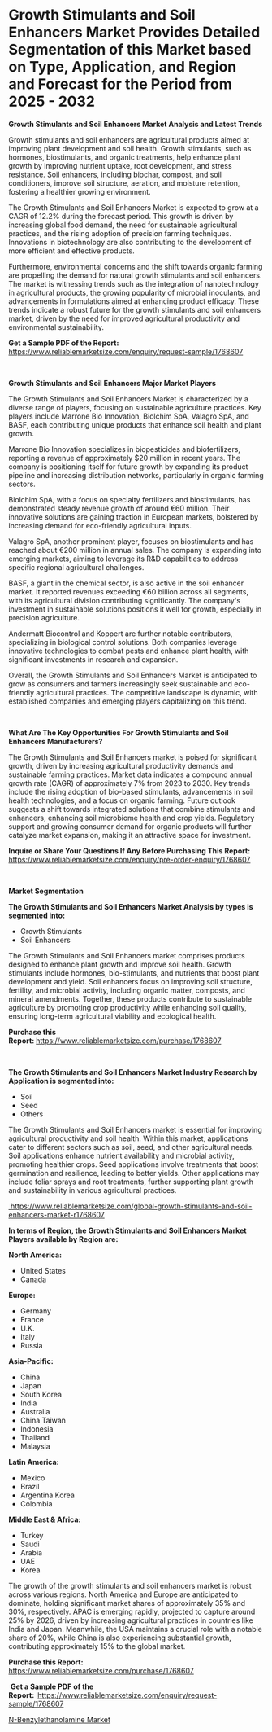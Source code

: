 <p><h1>Growth Stimulants and Soil Enhancers Market Provides Detailed Segmentation of this Market based on Type, Application, and Region and Forecast for the Period from 2025 - 2032</h1></p><p><strong>Growth Stimulants and Soil Enhancers Market Analysis and Latest Trends</strong></p>
<p><p>Growth stimulants and soil enhancers are agricultural products aimed at improving plant development and soil health. Growth stimulants, such as hormones, biostimulants, and organic treatments, help enhance plant growth by improving nutrient uptake, root development, and stress resistance. Soil enhancers, including biochar, compost, and soil conditioners, improve soil structure, aeration, and moisture retention, fostering a healthier growing environment.</p><p>The Growth Stimulants and Soil Enhancers Market is expected to grow at a CAGR of 12.2% during the forecast period. This growth is driven by increasing global food demand, the need for sustainable agricultural practices, and the rising adoption of precision farming techniques. Innovations in biotechnology are also contributing to the development of more efficient and effective products. </p><p>Furthermore, environmental concerns and the shift towards organic farming are propelling the demand for natural growth stimulants and soil enhancers. The market is witnessing trends such as the integration of nanotechnology in agricultural products, the growing popularity of microbial inoculants, and advancements in formulations aimed at enhancing product efficacy. These trends indicate a robust future for the growth stimulants and soil enhancers market, driven by the need for improved agricultural productivity and environmental sustainability.</p></p>
<p><strong>Get a Sample PDF of the Report:&nbsp;</strong> <a href="https://www.reliablemarketsize.com/enquiry/request-sample/1768607?utm_campaign=1766&utm_medium=2&utm_source=Github&utm_content=ia&utm_term=02022025&utm_id=growth-stimulants-and-soil-enhancers">https://www.reliablemarketsize.com/enquiry/request-sample/1768607</a></p>
<p>&nbsp;</p>
<p><strong>Growth Stimulants and Soil Enhancers Major Market Players</strong></p>
<p><p>The Growth Stimulants and Soil Enhancers Market is characterized by a diverse range of players, focusing on sustainable agriculture practices. Key players include Marrone Bio Innovation, Biolchim SpA, Valagro SpA, and BASF, each contributing unique products that enhance soil health and plant growth.</p><p>Marrone Bio Innovation specializes in biopesticides and biofertilizers, reporting a revenue of approximately $20 million in recent years. The company is positioning itself for future growth by expanding its product pipeline and increasing distribution networks, particularly in organic farming sectors.</p><p>Biolchim SpA, with a focus on specialty fertilizers and biostimulants, has demonstrated steady revenue growth of around €60 million. Their innovative solutions are gaining traction in European markets, bolstered by increasing demand for eco-friendly agricultural inputs.</p><p>Valagro SpA, another prominent player, focuses on biostimulants and has reached about €200 million in annual sales. The company is expanding into emerging markets, aiming to leverage its R&D capabilities to address specific regional agricultural challenges.</p><p>BASF, a giant in the chemical sector, is also active in the soil enhancer market. It reported revenues exceeding €60 billion across all segments, with its agricultural division contributing significantly. The company's investment in sustainable solutions positions it well for growth, especially in precision agriculture.</p><p>Andermatt Biocontrol and Koppert are further notable contributors, specializing in biological control solutions. Both companies leverage innovative technologies to combat pests and enhance plant health, with significant investments in research and expansion.</p><p>Overall, the Growth Stimulants and Soil Enhancers Market is anticipated to grow as consumers and farmers increasingly seek sustainable and eco-friendly agricultural practices. The competitive landscape is dynamic, with established companies and emerging players capitalizing on this trend.</p></p>
<p>&nbsp;</p>
<p><strong>What Are The Key Opportunities For Growth Stimulants and Soil Enhancers Manufacturers?</strong></p>
<p><p>The Growth Stimulants and Soil Enhancers market is poised for significant growth, driven by increasing agricultural productivity demands and sustainable farming practices. Market data indicates a compound annual growth rate (CAGR) of approximately 7% from 2023 to 2030. Key trends include the rising adoption of bio-based stimulants, advancements in soil health technologies, and a focus on organic farming. Future outlook suggests a shift towards integrated solutions that combine stimulants and enhancers, enhancing soil microbiome health and crop yields. Regulatory support and growing consumer demand for organic products will further catalyze market expansion, making it an attractive space for investment.</p></p>
<p><strong>Inquire or Share Your Questions If Any Before Purchasing This Report:</strong> <a href="https://www.reliablemarketsize.com/enquiry/pre-order-enquiry/1768607?utm_campaign=1766&utm_medium=2&utm_source=Github&utm_content=ia&utm_term=02022025&utm_id=growth-stimulants-and-soil-enhancers">https://www.reliablemarketsize.com/enquiry/pre-order-enquiry/1768607</a></p>
<p>&nbsp;</p>
<p><strong>Market Segmentation</strong></p>
<p><strong>The Growth Stimulants and Soil Enhancers Market Analysis by types is segmented into:</strong></p>
<p><ul><li>Growth Stimulants</li><li>Soil Enhancers</li></ul></p>
<p><p>The Growth Stimulants and Soil Enhancers market comprises products designed to enhance plant growth and improve soil health. Growth stimulants include hormones, bio-stimulants, and nutrients that boost plant development and yield. Soil enhancers focus on improving soil structure, fertility, and microbial activity, including organic matter, composts, and mineral amendments. Together, these products contribute to sustainable agriculture by promoting crop productivity while enhancing soil quality, ensuring long-term agricultural viability and ecological health.</p></p>
<p><strong>Purchase this Report:&nbsp;</strong><a href="https://www.reliablemarketsize.com/purchase/1768607?utm_campaign=1766&utm_medium=2&utm_source=Github&utm_content=ia&utm_term=02022025&utm_id=growth-stimulants-and-soil-enhancers">https://www.reliablemarketsize.com/purchase/1768607</a></p>
<p>&nbsp;</p>
<p><strong>The Growth Stimulants and Soil Enhancers Market Industry Research by Application is segmented into:</strong></p>
<p><ul><li>Soil</li><li>Seed</li><li>Others</li></ul></p>
<p><p>The Growth Stimulants and Soil Enhancers market is essential for improving agricultural productivity and soil health. Within this market, applications cater to different sectors such as soil, seed, and other agricultural needs. Soil applications enhance nutrient availability and microbial activity, promoting healthier crops. Seed applications involve treatments that boost germination and resilience, leading to better yields. Other applications may include foliar sprays and root treatments, further supporting plant growth and sustainability in various agricultural practices.</p></p>
<p><a href="https://www.reliablemarketsize.com/global-growth-stimulants-and-soil-enhancers-market-r1768607?utm_campaign=1766&utm_medium=2&utm_source=Github&utm_content=ia&utm_term=02022025&utm_id=growth-stimulants-and-soil-enhancers">&nbsp;https://www.reliablemarketsize.com/global-growth-stimulants-and-soil-enhancers-market-r1768607</a></p>
<p><strong>In terms of Region, the Growth Stimulants and Soil Enhancers Market Players available by Region are:</strong></p>
<p>
    <p> <strong> North America: </strong>
        <ul>
            <li>United States</li>
            <li>Canada</li>
        </ul>
        </p> 
    <p> <strong> Europe: </strong>
        <ul>
            <li>Germany</li>
            <li>France</li>
            <li>U.K.</li>
            <li>Italy</li>
            <li>Russia</li>
        </ul>
        </p> 
    <p> <strong> Asia-Pacific: </strong>
        <ul>
            <li>China</li>
            <li>Japan</li>
            <li>South Korea</li>
            <li>India</li>
            <li>Australia</li>
            <li>China Taiwan</li>
            <li>Indonesia</li>
            <li>Thailand</li>
            <li>Malaysia</li>
        </ul>
        </p> 
    <p> <strong> Latin America: </strong>
        <ul>
            <li>Mexico</li>
            <li>Brazil</li>
            <li>Argentina Korea</li>
            <li>Colombia</li>
        </ul>
        </p> 
    <p> <strong> Middle East & Africa: </strong>
        <ul>
            <li>Turkey</li>
            <li>Saudi</li>
            <li>Arabia</li>
            <li>UAE</li>
            <li>Korea</li>
        </ul>
    </p>
    </p>
<p><p>The growth of the growth stimulants and soil enhancers market is robust across various regions. North America and Europe are anticipated to dominate, holding significant market shares of approximately 35% and 30%, respectively. APAC is emerging rapidly, projected to capture around 25% by 2026, driven by increasing agricultural practices in countries like India and Japan. Meanwhile, the USA maintains a crucial role with a notable share of 20%, while China is also experiencing substantial growth, contributing approximately 15% to the global market.</p></p>
<p><strong>Purchase this Report: </strong><a href="https://www.reliablemarketsize.com/purchase/1768607?utm_campaign=1766&utm_medium=2&utm_source=Github&utm_content=ia&utm_term=02022025&utm_id=growth-stimulants-and-soil-enhancers">https://www.reliablemarketsize.com/purchase/1768607</a></p>
<p>&nbsp;<strong>Get a Sample PDF of the Report:&nbsp;&nbsp;</strong><a href="https://www.reliablemarketsize.com/enquiry/request-sample/1768607?utm_campaign=1766&utm_medium=2&utm_source=Github&utm_content=ia&utm_term=02022025&utm_id=growth-stimulants-and-soil-enhancers">https://www.reliablemarketsize.com/enquiry/request-sample/1768607</a></p>
<p><strong></strong></p>
<p><p><a href="https://github.com/XavierTyler76/Market-Research-Report-List-1/blob/main/n-benzylethanolamine-market.md?utm_campaign=1766&utm_medium=2&utm_source=Github&utm_content=ia&utm_term=02022025&utm_id=growth-stimulants-and-soil-enhancers">N-Benzylethanolamine Market</a></p></p>
